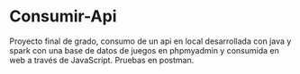 # Consumir-Api
Proyecto final de grado, consumo de un api en local desarrollada con java y spark con una base de datos de juegos en phpmyadmin y consumida en web a través de JavaScript. 
Pruebas en postman.
